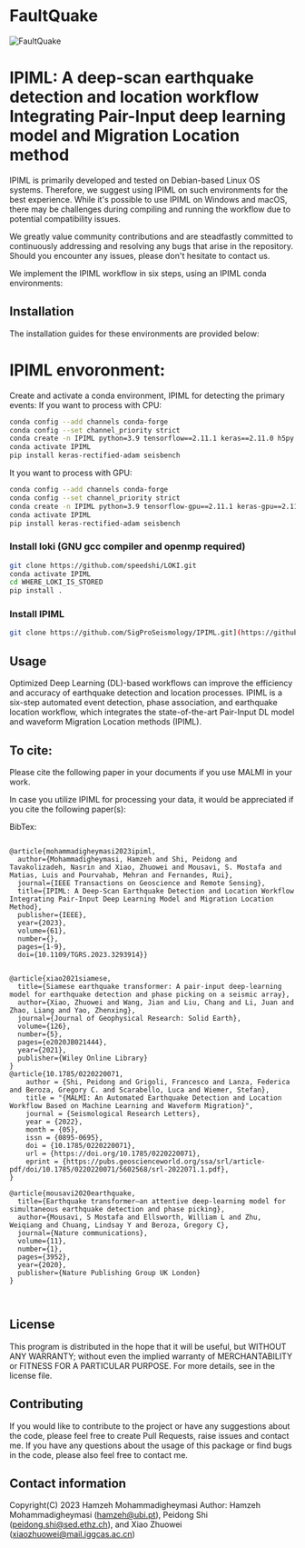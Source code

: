 # FaultQuake

![FaultQuake]([https://github.com/SigProSeismology/IPIML/raw/main/IPIML_workflow.png](https://github.com/GeoSignalAnalysis/FaultQuake/blob/main/workflow_faultQuake15.png))




#  IPIML: A deep-scan earthquake detection and location workflow Integrating Pair-Input deep learning model and  Migration Location method
IPIML is primarily developed and tested on Debian-based Linux OS systems. Therefore, we suggest using IPIML on such environments for the best experience. While it's possible to use IPIML on Windows and macOS, there may be challenges during compiling and running the workflow due to potential compatibility issues.

We greatly value community contributions and are steadfastly committed to continuously addressing and resolving any bugs that arise in the repository. Should you encounter any issues, please don't hesitate to contact us.

We implement the IPIML workflow in six steps, using an IPIML conda environments:

## Installation
The installation guides for these environments are provided below:

# IPIML envoronment:
Create and activate a conda environment, IPIML for detecting the primary events:
If you want to process with CPU:
```bash
conda config --add channels conda-forge
conda config --set channel_priority strict
conda create -n IPIML python=3.9 tensorflow==2.11.1 keras==2.11.0 h5py obspy spyder pygmt matplotlib pyyaml pandas tqdm pyproj jupyter notebook basemap six numpy protobuf
conda activate IPIML
pip install keras-rectified-adam seisbench
```
It you want to process with GPU:

```bash
conda config --add channels conda-forge
conda config --set channel_priority strict
conda create -n IPIML python=3.9 tensorflow-gpu==2.11.1 keras-gpu==2.11.0 h5py obspy spyder pygmt matplotlib pyyaml cudatoolkit cudnn pandas tqdm pyproj jupyter notebook basemap six numpy protobuf
conda activate IPIML
pip install keras-rectified-adam seisbench
```

### Install loki (GNU gcc compiler and openmp required)
```bash
git clone https://github.com/speedshi/LOKI.git
conda activate IPIML
cd WHERE_LOKI_IS_STORED
pip install .
```

### Install IPIML 
```bash
git clone https://github.com/SigProSeismology/IPIML.git](https://github.com/SigProSeismology/IPIML.git
```

## Usage 

Optimized Deep Learning (DL)-based workflows can improve the efficiency and accuracy of earthquake detection and location processes. IPIML is a six-step automated event detection, phase association, and earthquake location workflow, which integrates the state-of-the-art Pair-Input DL model and waveform Migration Location methods (IPIML). 

 

## To cite: 
Please cite the following paper in your documents if you use MALMI in your work. 

In case you utilize IPIML for processing your data, it would be appreciated if you cite the following paper(s):


BibTex:
```

@article{mohammadigheymasi2023ipiml,
  author={Mohammadigheymasi, Hamzeh and Shi, Peidong and Tavakolizadeh, Nasrin and Xiao, Zhuowei and Mousavi, S. Mostafa and Matias, Luis and Pourvahab, Mehran and Fernandes, Rui},
  journal={IEEE Transactions on Geoscience and Remote Sensing}, 
  title={IPIML: A Deep-Scan Earthquake Detection and Location Workflow Integrating Pair-Input Deep Learning Model and Migration Location Method},
  publisher={IEEE},
  year={2023},
  volume={61},
  number={},
  pages={1-9},
  doi={10.1109/TGRS.2023.3293914}}


@article{xiao2021siamese,
  title={Siamese earthquake transformer: A pair-input deep-learning model for earthquake detection and phase picking on a seismic array},
  author={Xiao, Zhuowei and Wang, Jian and Liu, Chang and Li, Juan and Zhao, Liang and Yao, Zhenxing},
  journal={Journal of Geophysical Research: Solid Earth},
  volume={126},
  number={5},
  pages={e2020JB021444},
  year={2021},
  publisher={Wiley Online Library}
}
@article{10.1785/0220220071,
    author = {Shi, Peidong and Grigoli, Francesco and Lanza, Federica and Beroza, Gregory C. and Scarabello, Luca and Wiemer, Stefan},
    title = "{MALMI: An Automated Earthquake Detection and Location Workflow Based on Machine Learning and Waveform Migration}",
    journal = {Seismological Research Letters},
    year = {2022},
    month = {05},
    issn = {0895-0695},
    doi = {10.1785/0220220071},
    url = {https://doi.org/10.1785/0220220071},
    eprint = {https://pubs.geoscienceworld.org/ssa/srl/article-pdf/doi/10.1785/0220220071/5602568/srl-2022071.1.pdf},
}

@article{mousavi2020earthquake,
  title={Earthquake transformer—an attentive deep-learning model for simultaneous earthquake detection and phase picking},
  author={Mousavi, S Mostafa and Ellsworth, William L and Zhu, Weiqiang and Chuang, Lindsay Y and Beroza, Gregory C},
  journal={Nature communications},
  volume={11},
  number={1},
  pages={3952},
  year={2020},
  publisher={Nature Publishing Group UK London}
}



```

## License 
This program is distributed in the hope that it will be useful, but WITHOUT ANY WARRANTY; without even the implied warranty of MERCHANTABILITY or FITNESS FOR A PARTICULAR PURPOSE. For more details, see in the license file.

## Contributing
If you would like to contribute to the project or have any suggestions about the code, please feel free to create Pull Requests, raise issues and contact me. 
If you have any questions about the usage of this package or find bugs in the code, please also feel free to contact me.

## Contact information 
Copyright(C) 2023 Hamzeh Mohammadigheymasi 
Author: Hamzeh Mohammadigheymasi (hamzeh@ubi.pt), Peidong Shi (peidong.shi@sed.ethz.ch), and Xiao Zhuowei  (xiaozhuowei@mail.iggcas.ac.cn)



